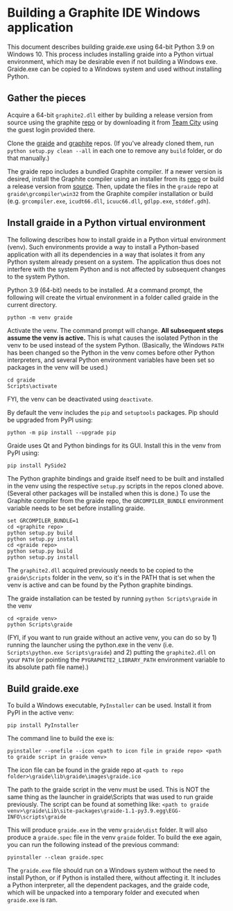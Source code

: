 # Building a Graphite IDE Windows application #

This document describes building graide.exe using 64-bit Python 3.9 on Windows 10. This process includes installing graide into a Python virtual environment, which may be desirable even if not building a Windows exe. Graide.exe can be copied to a Windows system and used without installing Python.

## Gather the pieces ##

Acquire a 64-bit `graphite2.dll` either by building a release version from source using the graphite [repo](https://github.com/silnrsi/graphite) or by downloading it from [Team City](https://build.palaso.org/viewType.html?buildTypeId=Graphite_Windows64bitProduction) using the guest login provided there.

Clone the [graide](https://github.com/silnrsi/graide) and [graphite](https://github.com/silnrsi/graphite) repos. (If you've already cloned them, run `python setup.py clean --all` in each one to remove any `build` folder, or do that manually.)

The graide repo includes a bundled Graphite compiler. If a newer version is desired, install the Graphite compiler using an installer from its [repo](https://github.com/silnrsi/grcompiler/releases) or build a release version from [source](https://github.com/silnrsi/grcompiler). Then, update the files in the `graide` repo at `graide\grcompiler\win32` from the Graphite compiler installation or build (e.g. `grcompiler.exe`, `icudt66.dll`, `icuuc66.dll`, `gdlpp.exe`, `stddef.gdh`).

## Install graide in a Python virtual environment ##

The following describes how to install graide in a Python virtual environment (venv). Such environments provide a way to install a Python-based application with all its dependencies in a way that isolates it from any Python system already present on a system. The application thus does not interfere with the system Python and is not affected by subsequent changes to the system Python. 

Python 3.9 (64-bit) needs to be installed. At a command prompt, the following will create the virtual environment in a folder called graide in the current directory.

    python -m venv graide

Activate the venv. The command prompt will change. **All subsequent steps assume the venv is active.** This is what causes the isolated Python in the venv to be used instead of the system Python. (Basically, the Windows `PATH` has been changed so the Python in the venv comes before other Python interpreters, and several Python environment variables have been set so packages in the venv will be used.)

    cd graide
    Scripts\activate

FYI, the venv can be deactivated using `deactivate`.

By default the venv includes the `pip` and `setuptools` packages. Pip should be upgraded from PyPI using:

    python -m pip install --upgrade pip

Graide uses Qt and Python bindings for its GUI. Install this in the venv from PyPI using:

    pip install PySide2

The Python graphite bindings and graide itself need to be built and installed in the venv using the respective `setup.py` scripts in the repos cloned above. (Several other packages will be installed when this is done.) To use the Graphite compiler from the graide repo, the `GRCOMPILER_BUNDLE` environment variable needs to be set before installing graide. 

    set GRCOMPILER_BUNDLE=1
    cd <graphite repo>
    python setup.py build
    python setup.py install
    cd <graide repo>
    python setup.py build
    python setup.py install

The `graphite2.dll` acquired previously needs to be copied to the `graide\Scripts` folder in the venv, so it's in the PATH that is set when the venv is active and can be found by the Python graphite bindings.

The graide installation can be tested by running `python Scripts\graide` in the venv

    cd <graide venv>
    python Scripts\graide

(FYI, if you want to run graide without an active venv, you can do so by 1) running the launcher using the python.exe in the venv (i.e. `Scripts\python.exe Scripts\graide`) and 2) putting the `graphite2.dll` on your `PATH` (or pointing the `PYGRAPHITE2_LIBRARY_PATH` environment variable to its absolute path file name).)

## Build graide.exe ##

To build a Windows executable, `PyInstaller` can be used. Install it from PyPI in the active venv:

    pip install PyInstaller

The command line to build the exe is:

    pyinstaller --onefile --icon <path to icon file in graide repo> <path to graide script in graide venv> 

The icon file can be found in the graide repo at `<path to repo folder>\graide\lib\graide\images\graide.ico`

The path to the graide script in the venv must be used. This is NOT the same thing as the launcher in graide\Scripts that was used to run graide previously. The script can be found at something like: `<path to graide venv>\graide\Lib\site-packages\graide-1.1-py3.9.egg\EGG-INFO\scripts\graide`

This will produce `graide.exe` in the venv `graide\dist` folder. It will also produce a `graide.spec` file in the venv `graide` folder. To build the exe again, you can run the following instead of the previous command:

    pyinstaller --clean graide.spec 

The `graide.exe` file should run on a Windows system without the need to install Python, or if Python is installed there, without affecting it. It includes a Python interpreter, all the dependent packages, and the graide code, which will be unpacked into a temporary folder and executed when `graide.exe` is ran.
